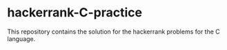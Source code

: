 # hackerrank-C-practice
This repository contains the solution for the hackerrank problems for the C language.

